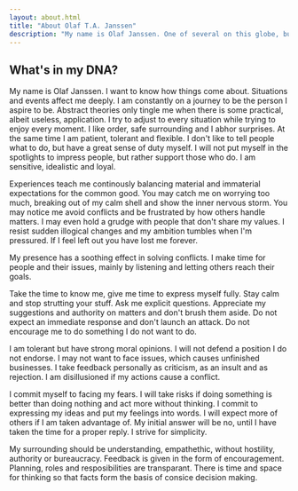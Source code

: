 ```yaml
---
layout: about.html
title: "About Olaf T.A. Janssen"
description: "My name is Olaf Janssen. One of several on this globe, but the only left-handed one with a PhD in nanophysics, an unnatural interest in languages, psychology and things without use."
---
```


## What's in my DNA?

My name is Olaf Janssen. I want to know how things come about. Situations and events affect me deeply. I am constantly on a journey to be the person I aspire to be. Abstract theories only tingle me when there is some practical, albeit useless, application. I try to adjust to every situation while trying to enjoy every moment. I like order, safe surrounding and I abhor surprises. At the same time I am patient, tolerant and flexible. I don't like to tell people what to do, but have a great sense of duty myself. I will not put myself in the spotlights to impress people, but rather support those who do. I am sensitive, idealistic and loyal.

Experiences teach me continously balancing material and immaterial expectations for the common good. You may catch me on worrying too much, breaking out of my calm shell and show the inner nervous storm. You may notice me avoid conflicts and be frustrated by how others handle matters. I may even hold a grudge with people that don't share my values. I resist sudden illogical changes and my ambition tumbles when I'm pressured. If I feel left out you have lost me forever.

My presence has a soothing effect in solving conflicts. I make time for people and their issues, mainly by listening and letting others reach their goals.

Take the time to know me, give me time to express myself fully. Stay calm and stop strutting your stuff. Ask me explicit questions. Appreciate my suggestions and authority on matters and don't brush them aside. Do not expect an immediate response and don't launch an attack. Do not encourage me to do something I do not want to do.

I am tolerant but have strong moral opinions. I will not defend a position I do not endorse. I may not want to face issues, which causes unfinished businesses. I take feedback personally as criticism, as an insult and as rejection. I am disillusioned if my actions cause a conflict.

I commit myself to facing my fears. I will take risks if doing something is better than doing nothing and act more without thinking. I commit to expressing my ideas and put my feelings into words. I will expect more of others if I am taken advantage of. My initial answer will be no, until I have taken the time for a proper reply. I strive for simplicity.

My surrounding should be understanding, empathethic, without hostility, authority or bureaucracy. Feedback is given in the form of encouragement. Planning, roles and resposibilities are transparant. There is time and space for thinking so that facts form the basis of consice decision making.